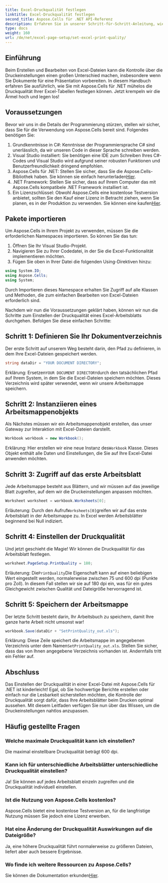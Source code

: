 ```yaml
---
title: Excel-Druckqualität festlegen
linktitle: Excel-Druckqualität festlegen
second_title: Aspose.Cells für .NET API-Referenz
description: Erfahren Sie in unserer Schritt-für-Schritt-Anleitung, wie Sie die Excel-Druckqualität mit Aspose.Cells für .NET einstellen. Einfache Codierungstechniken für bessere Druckergebnisse.
type: docs
weight: 160
url: /de/net/excel-page-setup/set-excel-print-quality/
---
```

## Einführung

Beim Erstellen und Bearbeiten von Excel-Dateien kann die Kontrolle über die Druckeinstellungen einen großen Unterschied machen, insbesondere wenn Sie Dokumente für eine Präsentation vorbereiten. In diesem Handbuch erfahren Sie ausführlich, wie Sie mit Aspose.Cells für .NET mühelos die Druckqualität Ihrer Excel-Tabellen festlegen können. Jetzt krempeln wir die Ärmel hoch und legen los!

## Voraussetzungen

Bevor wir uns in die Details der Programmierung stürzen, stellen wir sicher, dass Sie für die Verwendung von Aspose.Cells bereit sind. Folgendes benötigen Sie:

1. Grundkenntnisse in C#: Kenntnisse der Programmiersprache C# sind unerlässlich, da wir unseren Code in dieser Sprache schreiben werden.
2. Visual Studio installiert: Sie benötigen eine IDE zum Schreiben Ihres C#-Codes und Visual Studio wird aufgrund seiner robusten Funktionen und Benutzerfreundlichkeit dringend empfohlen.
3. Aspose.Cells für .NET: Stellen Sie sicher, dass Sie die Aspose.Cells-Bibliothek haben. Sie können sie einfach herunterladen[Hier](https://releases.aspose.com/cells/net/).
4. .NET Framework: Stellen Sie sicher, dass auf Ihrem Computer das mit Aspose.Cells kompatibele .NET Framework installiert ist.
5.  Ein Lizenzschlüssel: Obwohl Aspose.Cells eine kostenlose Testversion anbietet, sollten Sie den Kauf einer Lizenz in Betracht ziehen, wenn Sie planen, es in der Produktion zu verwenden. Sie können eine kaufen[Hier](https://purchase.aspose.com/buy).

## Pakete importieren

Um Aspose.Cells in Ihrem Projekt zu verwenden, müssen Sie die erforderlichen Namespaces importieren. So können Sie das tun:

1. Öffnen Sie Ihr Visual Studio-Projekt.
2. Navigieren Sie zu Ihrer Codedatei, in der Sie die Excel-Funktionalität implementieren möchten.
3. Fügen Sie oben in Ihrer Datei die folgenden Using-Direktiven hinzu:

```csharp
using System.IO;
using Aspose.Cells;
using System;
```

Durch Importieren dieses Namespace erhalten Sie Zugriff auf alle Klassen und Methoden, die zum einfachen Bearbeiten von Excel-Dateien erforderlich sind.

Nachdem wir nun die Voraussetzungen geklärt haben, können wir nun die Schritte zum Einstellen der Druckqualität eines Excel-Arbeitsblatts durchgehen. Befolgen Sie diese einfachen Schritte:

## Schritt 1: Definieren Sie Ihr Dokumentverzeichnis

Der erste Schritt auf unserem Weg besteht darin, den Pfad zu definieren, in dem Ihre Excel-Dateien gespeichert werden. 

```csharp
string dataDir = "YOUR DOCUMENT DIRECTORY";
```

 Erklärung: Ersetzen`YOUR DOCUMENT DIRECTORY`durch den tatsächlichen Pfad auf Ihrem System, in dem Sie die Excel-Dateien speichern möchten. Dieses Verzeichnis wird später verwendet, wenn wir unsere Arbeitsmappe speichern.

## Schritt 2: Instanziieren eines Arbeitsmappenobjekts

Als Nächstes müssen wir ein Arbeitsmappenobjekt erstellen, das unser Gateway zur Interaktion mit Excel-Dateien darstellt.

```csharp
Workbook workbook = new Workbook();
```

 Erklärung: Hier erstellen wir eine neue Instanz des`Workbook` Klasse. Dieses Objekt enthält alle Daten und Einstellungen, die Sie auf Ihre Excel-Datei anwenden möchten.

## Schritt 3: Zugriff auf das erste Arbeitsblatt

Jede Arbeitsmappe besteht aus Blättern, und wir müssen auf das jeweilige Blatt zugreifen, auf dem wir die Druckeinstellungen anpassen möchten.

```csharp
Worksheet worksheet = workbook.Worksheets[0];
```

 Erläuterung: Durch den Aufruf`Worksheets[0]`greifen wir auf das erste Arbeitsblatt in der Arbeitsmappe zu. In Excel werden Arbeitsblätter beginnend bei Null indiziert.

## Schritt 4: Einstellen der Druckqualität

Und jetzt geschieht die Magie! Wir können die Druckqualität für das Arbeitsblatt festlegen.

```csharp
worksheet.PageSetup.PrintQuality = 180;
```

 Erläuterung: Die`PrintQuality`Die Eigenschaft kann auf einen beliebigen Wert eingestellt werden, normalerweise zwischen 75 und 600 dpi (Punkte pro Zoll). In diesem Fall stellen wir sie auf 180 dpi ein, was für ein gutes Gleichgewicht zwischen Qualität und Dateigröße hervorragend ist.

## Schritt 5: Speichern der Arbeitsmappe

Der letzte Schritt besteht darin, Ihr Arbeitsbuch zu speichern, damit Ihre ganze harte Arbeit nicht umsonst war!

```csharp
workbook.Save(dataDir + "SetPrintQuality_out.xls");
```

 Erklärung: Diese Zeile speichert die Arbeitsmappe im angegebenen Verzeichnis unter dem Namen`SetPrintQuality_out.xls`. Stellen Sie sicher, dass das von Ihnen angegebene Verzeichnis vorhanden ist. Andernfalls tritt ein Fehler auf.

## Abschluss

Das Einstellen der Druckqualität in einer Excel-Datei mit Aspose.Cells für .NET ist kinderleicht! Egal, ob Sie hochwertige Berichte erstellen oder einfach nur die Lesbarkeit sicherstellen möchten, die Kontrolle der Druckqualität sorgt dafür, dass Ihre Arbeitsblätter beim Drucken optimal aussehen. Mit diesem Leitfaden verfügen Sie nun über das Wissen, um die Druckeinstellungen nahtlos anzupassen.

## Häufig gestellte Fragen

### Welche maximale Druckqualität kann ich einstellen?  
Die maximal einstellbare Druckqualität beträgt 600 dpi.

### Kann ich für unterschiedliche Arbeitsblätter unterschiedliche Druckqualität einstellen?  
Ja! Sie können auf jedes Arbeitsblatt einzeln zugreifen und die Druckqualität individuell einstellen.

### Ist die Nutzung von Aspose.Cells kostenlos?  
Aspose.Cells bietet eine kostenlose Testversion an, für die langfristige Nutzung müssen Sie jedoch eine Lizenz erwerben.

### Hat eine Änderung der Druckqualität Auswirkungen auf die Dateigröße?  
Ja, eine höhere Druckqualität führt normalerweise zu größeren Dateien, liefert aber auch bessere Ergebnisse.

### Wo finde ich weitere Ressourcen zu Aspose.Cells?  
 Sie können die Dokumentation erkunden[Hier](https://reference.aspose.com/cells/net/).
